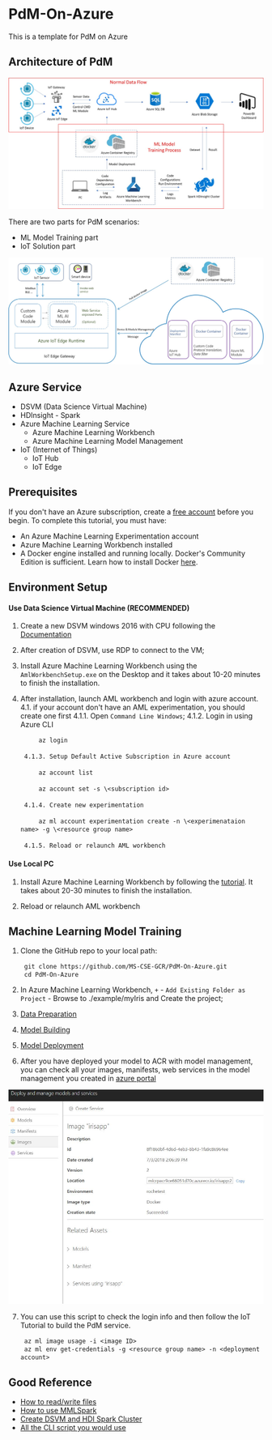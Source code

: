 # PdM-On-Azure
This is a template for PdM on Azure

## Architecture of PdM

![Architecture of PdM on Azure](./img/PDMS_Architecture.jpg)

There are two parts for PdM scenarios: 
- ML Model Training part
- IoT Solution part

![Details for IoT Solution part on Azure](./img/IoTArch.jpg)

## Azure Service
* DSVM (Data Science Virtual Machine)
* HDInsight - Spark
* Azure Machine Learning Service
    * Azure Machine Learning Workbench
    * Azure Machine Learning Model Management
* IoT (Internet of Things)
    * IoT Hub
    * IoT Edge

## Prerequisites
If you don't have an Azure subscription, create a [free account](https://azure.microsoft.com/free/?WT.mc_id=A261C142F) before you begin.
To complete this tutorial, you must have:
- An Azure Machine Learning Experimentation account
- Azure Machine Learning Workbench installed
- A Docker engine installed and running locally. Docker's Community Edition is sufficient. Learn how to install Docker [here](https://docs.docker.com/engine/installation/).

## Environment Setup

#### Use Data Science Virtual Machine (RECOMMENDED)
1. Create a new DSVM windows 2016 with CPU following the [Documentation](https://docs.microsoft.com/en-us/azure/machine-learning/data-science-virtual-machine/provision-vm)
2. After creation of DSVM, use RDP to connect to the VM;
3. Install Azure Machine Learning Workbench using the `AmlWorkbenchSetup.exe` on the Desktop and it takes about 10-20 minutes to finish the installation.
4. After installation, launch AML workbench and login with azure account.
    4.1. if your account don't have an AML experimentation, you should create one first
        4.1.1. Open `Command Line Windows`;
        4.1.2. Login in using Azure CLI
            
            az login

        4.1.3. Setup Default Active Subscription in Azure account

            az account list
            
            az account set -s \<subscription id>
        
        4.1.4. Create new experimentation

            az ml account experimentation create -n \<experimenataion name> -g \<resource group name>

        4.1.5. Reload or relaunch AML workbench

#### Use Local PC
1. Install Azure Machine Learning Workbench by following the [tutorial](https://docs.microsoft.com/en-us/azure/machine-learning/service/quickstart-installation
). It takes about 20-30 minutes to finish the installation.

2. Reload or relaunch AML workbench

## Machine Learning Model Training
1. Clone the GitHub repo to your local path: 
   
        git clone https://github.com/MS-CSE-GCR/PdM-On-Azure.git
        cd PdM-On-Azure
2. In Azure Machine Learning Workbench, `+` - `Add Existing Folder as Project` -  Browse to ./example/myIris and Create the project;

3. [Data Preparation](https://docs.microsoft.com/en-us/azure/machine-learning/desktop-workbench/tutorial-classifying-iris-part-1)

4. [Model Building](https://docs.microsoft.com/en-us/azure/machine-learning/desktop-workbench/tutorial-classifying-iris-part-2)

5. [Model Deployment](https://docs.microsoft.com/en-us/azure/machine-learning/desktop-workbench/tutorial-classifying-iris-part-3)

6. After you have deployed your model to ACR with model management, you can check all your images, manifests, web services in the model management you created in [azure portal](https://portal.azure.com)

![model management on azure portal](./img/modelmanagement.jpg)

7. You can use this script to check the login info and then follow the IoT Tutorial to build the PdM service.
        
        az ml image usage -i <image ID>
        az ml env get-credentials -g <resource group name> -n <deployment account>


## Good Reference
* [How to read/write files](https://docs.microsoft.com/en-us/azure/machine-learning/desktop-workbench/how-to-read-write-files)
* [How to use MMLSpark](https://docs.microsoft.com/en-us/azure/machine-learning/desktop-workbench/how-to-use-mmlspark)
* [Create DSVM and HDI Spark Cluster](https://docs.microsoft.com/en-us/azure/machine-learning/desktop-workbench/how-to-create-dsvm-hdi#create-an-apache-spark-for-azure-hdinsight-cluster-in-azure-portal)
* [All the CLI script you would use](./AML_CLI.md)

